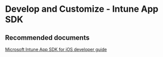 <properties
	pageTitle="Develop and Customize - Intune App SDK"
	description="Develop and Customize - Intune App SDK"
	service="microsoft.intune"
	resource="intune"
	authors="mackie1604"
	displayOrder=""
	selfHelpType="generic"
	supportTopicIds="32599637"
	resourceTags=""
	productPesIds="15584"
	cloudEnvironments="public"
/>

# Develop and Customize - Intune App SDK

## **Recommended documents**

[Microsoft Intune App SDK for iOS developer guide](https://docs.microsoft.com/intune/app-sdk-ios)<br>






